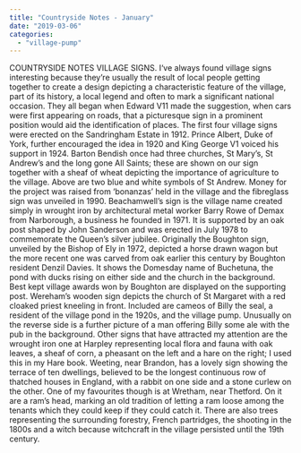 ```yaml
---
title: "Countryside Notes - January"
date: "2019-03-06"
categories: 
  - "village-pump"
---
```


COUNTRYSIDE NOTES VILLAGE SIGNS. I‘ve always found village signs interesting because they’re usually the result of local people getting together to create a design depicting a characteristic feature of the village, part of its history, a local legend and often to mark a significant national occasion. They all began when Edward V11 made the suggestion, when cars were first appearing on roads, that a picturesque sign in a prominent position would aid the identification of places. The first four village signs were erected on the Sandringham Estate in 1912. Prince Albert, Duke of York, further encouraged the idea in 1920 and King George V1 voiced his support in 1924. Barton Bendish once had three churches, St Mary’s, St Andrew’s and the long gone All Saints; these are shown on our sign together with a sheaf of wheat depicting the importance of agriculture to the village. Above are two blue and white symbols of St Andrew. Money for the project was raised from ‘bonanzas’ held in the village and the fibreglass sign was unveiled in 1990. Beachamwell’s sign is the village name created simply in wrought iron by architectural metal worker Barry Rowe of Demax from Narborough, a business he founded in 1971. It is supported by an oak post shaped by John Sanderson and was erected in July 1978 to commemorate the Queen’s silver jubilee. Originally the Boughton sign, unveiled by the Bishop of Ely in 1972, depicted a horse drawn wagon but the more recent one was carved from oak earlier this century by Boughton resident Denzil Davies. It shows the Domesday name of Buchetuna, the pond with ducks rising on either side and the church in the background. Best kept village awards won by Boughton are displayed on the supporting post. Wereham’s wooden sign depicts the church of St Margaret with a red cloaked priest kneeling in front. Included are cameos of Billy the seal, a resident of the village pond in the 1920s, and the village pump. Unusually on the reverse side is a further picture of a man offering Billy some ale with the pub in the background. Other signs that have attracted my attention are the wrought iron one at Harpley representing local flora and fauna with oak leaves, a sheaf of corn, a pheasant on the left and a hare on the right; I used this in my Hare book. Weeting, near Brandon, has a lovely sign showing the terrace of ten dwellings, believed to be the longest continuous row of thatched houses in England, with a rabbit on one side and a stone curlew on the other. One of my favourites though is at Wretham, near Thetford. On it are a ram’s head, marking an old tradition of letting a ram loose among the tenants which they could keep if they could catch it. There are also trees representing the surrounding forestry, French partridges, the shooting in the 1800s and a witch because witchcraft in the village persisted until the 19th century.
